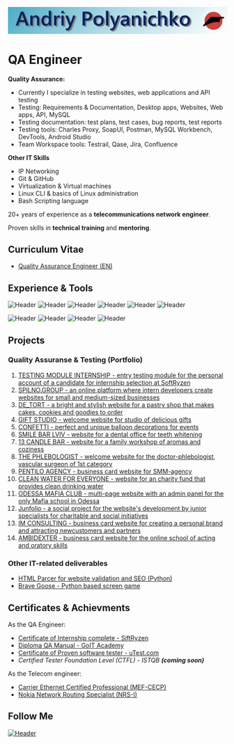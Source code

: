 ![Header](https://github.com/Rasshua/Rasshua/blob/main/assets/GitHub_Logo_4.png)

# QA Engineer

**Quality Assurance:**

- Currently I specialize in testing websites, web applications and API testing
- Testing: Requirements & Documentation, Desktop apps, Websites, Web apps, API, MySQL
- Testing documentation: test plans, test cases, bug reports, test reports
- Testing tools: Charles Proxy, SoapUI, Postman, MySQL Workbench, DevTools, Android Studio
- Team Workspace tools: Testrail, Qase, Jira, Confluence

**Other IT Skills**

- IP Networking
- Git & GitHub
- Virtualization & Virtual machines
- Linux CLI & basics of Linux administration
- Bash Scripting language

20+ years of experience as a **telecommunications network engineer**.

Proven skills in **technical training** and **mentoring**.

## Curriculum Vitae

- [Quality Assurance Engineer (EN)](https://drive.google.com/file/d/1eApQ5hG-S34D8MAm-CQdYJGVvxq3sPkq/view?usp=drive_link "target=_blank")

## Experience & Tools

![Header](https://img.shields.io/badge/DevTools-101010?style=for-the-badge&logo=googlechrome&logoColor=2674f2)
![Header](https://img.shields.io/badge/CharlesProxy-090909?style=for-the-badge&logo=charlesproxy&logoColor=8cc4d7)
![Header](https://img.shields.io/badge/Postman-101010?style=for-the-badge&logo=Postman&logoColor=f76935)
![Header](https://img.shields.io/badge/SoapUI-101010?style=for-the-badge&logo=SoapUI&logoColor=2674f2)
![Header](https://img.shields.io/badge/Jira-090909?style=for-the-badge&logo=jira&logoColor=136be1)
![Header](https://img.shields.io/badge/MySQL-090909?style=for-the-badge&logo=mysql&logoColor=00618a)

![Header](https://img.shields.io/badge/GitHub-101010?style=for-the-badge&logo=GitHub&logoColor=8cc4d7)
![Header](https://img.shields.io/badge/VSCode-101010?style=for-the-badge&logo=visualstudio&logoColor=39a7f2)
![Header](https://img.shields.io/badge/VMWare-101010?style=for-the-badge&logo=vmware&logoColor=77a53e)
![Header](https://img.shields.io/badge/Ubuntu-101010?style=for-the-badge&logo=ubuntu&logoColor=d64613)

## Projects

### Quality Assuranse & Testing (Portfolio)

1. [TESTING MODULE INTERNSHIP - entry testing module for the personal account of a candidate for internship selection at SoftRyzen](https://testing-module-internship.vercel.app/login)
2. [SPILNO.GROUP - an online platform where intern developers create websites for small and medium-sized businesses](https://spilno.group/)
3. [DE_TORT - a bright and stylish website for a pastry shop that makes cakes, cookies and goodies to order](https://de-tort.com.ua/)
4. [GIFT STUDIO - welcome website for studio of delicious gifts ](https://www.gift-studio.com.ua/)
4. [CONFETTI - perfect and unique balloon decorations for events](https://www.confettibalony.shop/)
5. [SMILE BAR LVIV - website for a dental office for teeth whitening](https://smilebarlviv.com/)
6. [13 CANDLE BAR - website for a family workshop of aromas and coziness](https://www.13candle.bar/en)
7. [THE PHLEBOLOGIST - welcome website for the doctor-phlebologist, vascular surgeon of 1st category](https://doctor-voitsitskyi.com.ua/en)
8. [PENTILO AGENCY - business card website for SMM-agency](https://pentiloagency.com/)
9. [CLEAN WATER FOR EVERYONE - website for an charity fund that provides clean drinking water](https://charitywater.com.ua/en)
10. [ODESSA MAFIA CLUB - multi-page website with an admin panel for the only Mafia school in Odessa](https://mafiaodessa.com/)
11. [Junfolio - a social project for the website's development by junior specialists for charitable and social initiatives](https://junfolio.top/)
12. [IM CONSULTING - business card website for creating a personal brand and attracting newcustomers and partners](https://imconsulting.com.ua/)
13. [AMBIDEXTER - business card website for the online school of acting and oratory skills](https://www.ambidexterschool.com/en)

<!-- 
- [Checklists](https://github.com/Rasshua/checklists)
- [SQL Queries](https://github.com/Rasshua/SQL)
- [Postman Collections](https://github.com/Rasshua/postman)
-->

### Other IT-related deliverables

- [HTML Parcer for website validation and SEO (Python)](https://github.com/Rasshua/html_parser)
- [Brave Goose - Python based screen game](https://github.com/Rasshua/brave_goose)

## Certificates & Achievments

As the QA Engineer:
- [Certificate of Internship complete - SiftRyzen](https://drive.google.com/file/d/1wn3_aw1a60DvnfHTROja6mUyXsolx5HT/view?usp=drive_link)
- [Diploma QA Manual - GoIT Academy](https://drive.google.com/file/d/1mJxY7qPihw1E51S2jAbivzcgPpZhHbKL/view?usp=drive_link)
- [Certificate of Proven software tester - uTest.com](https://drive.google.com/file/d/1S7CVCRouJHKoHpnpp-kSJLlU5AfQ2ykM/view?usp=drive_link)
- <i>Certified Tester Foundation Level (CTFL) - ISTQB <b>(coming soon)</b></i>

As the Telecom engineer:
- [Carrier Ethernet Certified Professional (MEF-CECP)](https://drive.google.com/file/d/17zJxfSNSyGUifiip3D0tPxULdP_WCkXL/view?usp=sharing/)
- [Nokia Network Routing Specialist (NRS-I)](https://drive.google.com/file/d/1G1G-efrz_6K171duKWESWU9N5C0Ugz8z/view?usp=sharing/)

## Follow Me

[![Header](https://img.shields.io/badge/Linkedin-494949?style=for-the-badge&logo=linkedin&logoColor=0073b1)](https://www.linkedin.com/in/polandre/)
